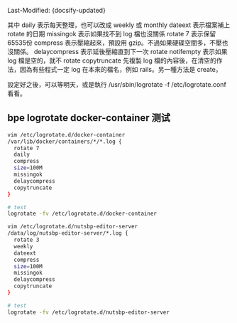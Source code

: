 Last-Modified: {docsify-updated}


其中 daily 表示每天整理，也可以改成 weekly 或 monthly
dateext 表示檔案補上 rotate 的日期
missingok 表示如果找不到 log 檔也沒關係
rotate 7 表示保留65535份
compress 表示壓縮起來，預設用 gzip。不過如果硬碟空間多，不壓也沒關係。
delaycompress 表示延後壓縮直到下一次 rotate
notifempty 表示如果 log 檔是空的，就不 rotate
copytruncate 先複製 log 檔的內容後，在清空的作法，因為有些程式一定 log 在本來的檔名，例如 rails。另一種方法是 create。

設定好之後，可以等明天，或是執行 /usr/sbin/logrotate -f /etc/logrotate.conf 看看。


## bpe logrotate docker-container 测试
```sh
vim /etc/logrotate.d/docker-container
/var/lib/docker/containers/*/*.log {
  rotate 7
  daily
  compress
  size=100M
  missingok
  delaycompress
  copytruncate
}

# test
logrotate -fv /etc/logrotate.d/docker-container
```

```sh
vim /etc/logrotate.d/nutsbp-editor-server
/data/log/nutsbp-editor-server/*.log {
  rotate 3
  weekly
  dateext
  compress
  size=100M
  missingok
  delaycompress
  copytruncate
}

# test
logrotate -fv /etc/logrotate.d/nutsbp-editor-server
```

